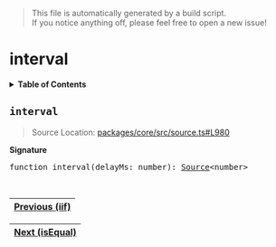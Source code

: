 > This file is automatically generated by a build script.<br>If you notice anything off, please feel free to open a new issue!

# interval

<details><summary><b>Table of Contents</b></summary><br>

1. [<code>interval</code>](#interval)</details>

## <a name="interval"></a><code>interval</code>

> Source Location: [packages\/core\/src\/source.ts#L980](..\/..\/packages\/core\/src\/source.ts#L980)

<b>Signature</b>

<pre>function interval(delayMs: number): <a href="../01-api-basics/03-Source.md#Source-Interface">Source</a>&lt;number&gt;</pre><br>

| [Previous \(iif\)](15-iif.md#readme) |
| --- |

<div align="right">

| [Next \(isEqual\)](17-isEqual.md#readme) |
| --- |
</div>
